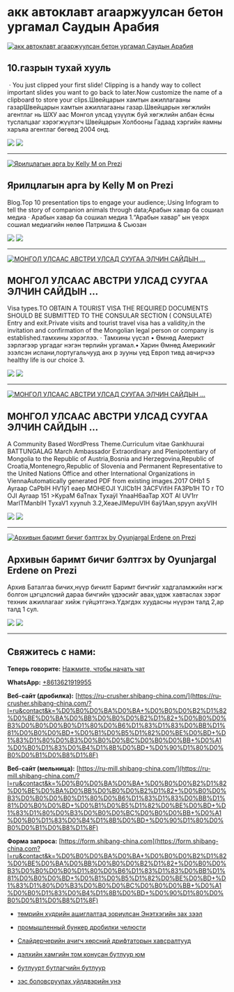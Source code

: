 # акк автоклавт агааржуулсан бетон ургамал Саудын Арабия

<a href="https://swt.shibang-china.com/?l=ru&img&k=%D0%B0%D0%BA%D0%BA+%D0%B0%D0%B2%D1%82%D0%BE%D0%BA%D0%BB%D0%B0%D0%B2%D1%82+%D0%B0%D0%B3%D0%B0%D0%B0%D1%80%D0%B6%D1%83%D1%83%D0%BB%D1%81%D0%B0%D0%BD+%D0%B1%D0%B5%D1%82%D0%BE%D0%BD+%D1%83%D1%80%D0%B3%D0%B0%D0%BC%D0%B0%D0%BB+%D0%A1%D0%B0%D1%83%D0%B4%D1%8B%D0%BD+%D0%90%D1%80%D0%B0%D0%B1%D0%B8%D1%8F" target="_blank">![акк автоклавт агааржуулсан бетон ургамал Саудын Арабия](http://static.shibang-china.com/all-800x300/512.jpg)</a>

## 10.газрын тухай хууль
&nbsp;&#0183;&#32;You just clipped your first slide! Clipping is a handy way to collect important slides you want to go back to later.Now customize the name of a clipboard to store your clips.Швейцарын хамтын ажиллагааны газарШвейцарын хамтын ажиллагааны газар.Швейцарын хөгжлийн агентлаг нь ШХУ аас Монгол улсад үзүүлж буй хөгжлийн албан ёсны туслалцааг хэрэгжүүлэгч Швейцарын Холбооны Гадаад хэргийн яамны харъяа агентлаг бөгөөд 2004 онд.


<a href="https://whatsapp.shibangsoft.com/WhatsApp.php" target="_blank" title="WhatsApp">![](http://static.shibang-china.com/icon/whatsapp.png)</a> <a href="https://swt.shibang-china.com/?l=ru&icon&k=%D0%B0%D0%BA%D0%BA+%D0%B0%D0%B2%D1%82%D0%BE%D0%BA%D0%BB%D0%B0%D0%B2%D1%82+%D0%B0%D0%B3%D0%B0%D0%B0%D1%80%D0%B6%D1%83%D1%83%D0%BB%D1%81%D0%B0%D0%BD+%D0%B1%D0%B5%D1%82%D0%BE%D0%BD+%D1%83%D1%80%D0%B3%D0%B0%D0%BC%D0%B0%D0%BB+%D0%A1%D0%B0%D1%83%D0%B4%D1%8B%D0%BD+%D0%90%D1%80%D0%B0%D0%B1%D0%B8%D1%8F" target="_blank">![](http://static.shibang-china.com/icon/chat-ru.png)</a>

---

<a href="https://swt.shibang-china.com/?l=ru&img&k=%D0%B0%D0%BA%D0%BA+%D0%B0%D0%B2%D1%82%D0%BE%D0%BA%D0%BB%D0%B0%D0%B2%D1%82+%D0%B0%D0%B3%D0%B0%D0%B0%D1%80%D0%B6%D1%83%D1%83%D0%BB%D1%81%D0%B0%D0%BD+%D0%B1%D0%B5%D1%82%D0%BE%D0%BD+%D1%83%D1%80%D0%B3%D0%B0%D0%BC%D0%B0%D0%BB+%D0%A1%D0%B0%D1%83%D0%B4%D1%8B%D0%BD+%D0%90%D1%80%D0%B0%D0%B1%D0%B8%D1%8F" target="_blank">![Ярилцлагын арга by Kelly M on Prezi](http://static.shibang-china.com/all-800x300/153.jpg)</a>

## Ярилцлагын арга by Kelly M on Prezi
Blog.Top 10 presentation tips to engage your audience;.Using Infogram to tell the story of companion animals through data;Арабын хавар ба сошиал медиа&nbsp;&#0183;&#32;Арабын хавар ба сошиал медиа 1.“Арабын хавар” ын үеэрх сошиал медиагийн нөлөө Патришиа &amp; Сьюзан


<a href="https://whatsapp.shibangsoft.com/WhatsApp.php" target="_blank" title="WhatsApp">![](http://static.shibang-china.com/icon/whatsapp.png)</a> <a href="https://swt.shibang-china.com/?l=ru&icon&k=%D0%B0%D0%BA%D0%BA+%D0%B0%D0%B2%D1%82%D0%BE%D0%BA%D0%BB%D0%B0%D0%B2%D1%82+%D0%B0%D0%B3%D0%B0%D0%B0%D1%80%D0%B6%D1%83%D1%83%D0%BB%D1%81%D0%B0%D0%BD+%D0%B1%D0%B5%D1%82%D0%BE%D0%BD+%D1%83%D1%80%D0%B3%D0%B0%D0%BC%D0%B0%D0%BB+%D0%A1%D0%B0%D1%83%D0%B4%D1%8B%D0%BD+%D0%90%D1%80%D0%B0%D0%B1%D0%B8%D1%8F" target="_blank">![](http://static.shibang-china.com/icon/chat-ru.png)</a>

---

<a href="https://swt.shibang-china.com/?l=ru&img&k=%D0%B0%D0%BA%D0%BA+%D0%B0%D0%B2%D1%82%D0%BE%D0%BA%D0%BB%D0%B0%D0%B2%D1%82+%D0%B0%D0%B3%D0%B0%D0%B0%D1%80%D0%B6%D1%83%D1%83%D0%BB%D1%81%D0%B0%D0%BD+%D0%B1%D0%B5%D1%82%D0%BE%D0%BD+%D1%83%D1%80%D0%B3%D0%B0%D0%BC%D0%B0%D0%BB+%D0%A1%D0%B0%D1%83%D0%B4%D1%8B%D0%BD+%D0%90%D1%80%D0%B0%D0%B1%D0%B8%D1%8F" target="_blank">![МОНГОЛ УЛСААС АВСТРИ УЛСАД СУУГАА ЭЛЧИН САЙДЫН …](http://static.shibang-china.com/all-800x300/219.jpg)</a>

## МОНГОЛ УЛСААС АВСТРИ УЛСАД СУУГАА ЭЛЧИН САЙДЫН …
Visa types.TO OBTAIN A TOURIST VISA THE REQUIRED DOCUMENTS SHOULD BE SUBMITTED TO THE CONSULAR SECTION ( CONSULATE) Entry and exit.Private visits and tourist travel visa has a validity,in the invitation and confirmation of the Mongolian legal person or company is established.тамхины хэрэглээ.&nbsp;&#0183;&#32;Тамхины үүсэл • Өмнөд Америкт зэрлэгээр ургадаг нэгэн төрлийн ургамал.• Харин Өмнөд Америкийг эзэлсэн испани,португальчууд анх р зууны үед Европ тивд авчирчээ healthy life is our choice 3.


<a href="https://whatsapp.shibangsoft.com/WhatsApp.php" target="_blank" title="WhatsApp">![](http://static.shibang-china.com/icon/whatsapp.png)</a> <a href="https://swt.shibang-china.com/?l=ru&icon&k=%D0%B0%D0%BA%D0%BA+%D0%B0%D0%B2%D1%82%D0%BE%D0%BA%D0%BB%D0%B0%D0%B2%D1%82+%D0%B0%D0%B3%D0%B0%D0%B0%D1%80%D0%B6%D1%83%D1%83%D0%BB%D1%81%D0%B0%D0%BD+%D0%B1%D0%B5%D1%82%D0%BE%D0%BD+%D1%83%D1%80%D0%B3%D0%B0%D0%BC%D0%B0%D0%BB+%D0%A1%D0%B0%D1%83%D0%B4%D1%8B%D0%BD+%D0%90%D1%80%D0%B0%D0%B1%D0%B8%D1%8F" target="_blank">![](http://static.shibang-china.com/icon/chat-ru.png)</a>

---

<a href="https://swt.shibang-china.com/?l=ru&img&k=%D0%B0%D0%BA%D0%BA+%D0%B0%D0%B2%D1%82%D0%BE%D0%BA%D0%BB%D0%B0%D0%B2%D1%82+%D0%B0%D0%B3%D0%B0%D0%B0%D1%80%D0%B6%D1%83%D1%83%D0%BB%D1%81%D0%B0%D0%BD+%D0%B1%D0%B5%D1%82%D0%BE%D0%BD+%D1%83%D1%80%D0%B3%D0%B0%D0%BC%D0%B0%D0%BB+%D0%A1%D0%B0%D1%83%D0%B4%D1%8B%D0%BD+%D0%90%D1%80%D0%B0%D0%B1%D0%B8%D1%8F" target="_blank">![МОНГОЛ УЛСААС АВСТРИ УЛСАД СУУГАА ЭЛЧИН САЙДЫН …](http://static.shibang-china.com/all-800x300/1222.jpg)</a>

## МОНГОЛ УЛСААС АВСТРИ УЛСАД СУУГАА ЭЛЧИН САЙДЫН …
A Community Based WordPress Theme.Curriculum vitae Gankhuurai BATTUNGALAG March Ambassador Extraordinary and Plenipotentiary of Mongolia to the Republic of Austria,Bosnia and Herzegovina,Republic of Croatia,Montenegro,Republic of Slovenia and Permanent Representative to the United Nations Office and other International Organizations in ViennaAutomatically generated PDF from existing images.2017 OHb1 5 Ayraap CaPblH HV1&#255;1 eaep MOHEOJI YJICb1H 3ACFVifiH FA3Pb1H TO r TO OJI Ayraap 151 &gt;KypaM 6aTnax Tyxa&#255;l YnaaH6aaTap XOT Al UV1rr MarlTManblH TyxaV1 xyynuh 3.2,XeaeJIMepuVIH 6a&#255;1Aan,spyyn axyVIH


<a href="https://whatsapp.shibangsoft.com/WhatsApp.php" target="_blank" title="WhatsApp">![](http://static.shibang-china.com/icon/whatsapp.png)</a> <a href="https://swt.shibang-china.com/?l=ru&icon&k=%D0%B0%D0%BA%D0%BA+%D0%B0%D0%B2%D1%82%D0%BE%D0%BA%D0%BB%D0%B0%D0%B2%D1%82+%D0%B0%D0%B3%D0%B0%D0%B0%D1%80%D0%B6%D1%83%D1%83%D0%BB%D1%81%D0%B0%D0%BD+%D0%B1%D0%B5%D1%82%D0%BE%D0%BD+%D1%83%D1%80%D0%B3%D0%B0%D0%BC%D0%B0%D0%BB+%D0%A1%D0%B0%D1%83%D0%B4%D1%8B%D0%BD+%D0%90%D1%80%D0%B0%D0%B1%D0%B8%D1%8F" target="_blank">![](http://static.shibang-china.com/icon/chat-ru.png)</a>

---

<a href="https://swt.shibang-china.com/?l=ru&img&k=%D0%B0%D0%BA%D0%BA+%D0%B0%D0%B2%D1%82%D0%BE%D0%BA%D0%BB%D0%B0%D0%B2%D1%82+%D0%B0%D0%B3%D0%B0%D0%B0%D1%80%D0%B6%D1%83%D1%83%D0%BB%D1%81%D0%B0%D0%BD+%D0%B1%D0%B5%D1%82%D0%BE%D0%BD+%D1%83%D1%80%D0%B3%D0%B0%D0%BC%D0%B0%D0%BB+%D0%A1%D0%B0%D1%83%D0%B4%D1%8B%D0%BD+%D0%90%D1%80%D0%B0%D0%B1%D0%B8%D1%8F" target="_blank">![Архивын баримт бичиг бэлтгэх by Oyunjargal Erdene on Prezi](http://static.shibang-china.com/all-800x300/1299.jpg)</a>

## Архивын баримт бичиг бэлтгэх by Oyunjargal Erdene on Prezi
Архив Баталгаа бичих,нүүр бичилт Баримт бичгийг хадгаламжийн нэгж болгон цэгцэлсний дараа бичгийн үдээсийг авах,үдэж хавтаслах зэрэг техник ажиллагааг хийж гүйцэтгэнэ.Үдэгдэх хуудасны нүүрэн талд 2,ар талд 1 сул.

<a href="https://whatsapp.shibangsoft.com/WhatsApp.php" target="_blank" title="WhatsApp">![](http://static.shibang-china.com/icon/whatsapp.png)</a> <a href="https://swt.shibang-china.com/?l=ru&icon&k=%D0%B0%D0%BA%D0%BA+%D0%B0%D0%B2%D1%82%D0%BE%D0%BA%D0%BB%D0%B0%D0%B2%D1%82+%D0%B0%D0%B3%D0%B0%D0%B0%D1%80%D0%B6%D1%83%D1%83%D0%BB%D1%81%D0%B0%D0%BD+%D0%B1%D0%B5%D1%82%D0%BE%D0%BD+%D1%83%D1%80%D0%B3%D0%B0%D0%BC%D0%B0%D0%BB+%D0%A1%D0%B0%D1%83%D0%B4%D1%8B%D0%BD+%D0%90%D1%80%D0%B0%D0%B1%D0%B8%D1%8F" target="_blank">![](http://static.shibang-china.com/icon/chat-ru.png)</a>

---
## Свяжитесь с нами:

**Теперь говорите:** [Нажмите, чтобы начать чат](https://swt.shibang-china.com?l=ru&contact&k=%D0%B0%D0%BA%D0%BA+%D0%B0%D0%B2%D1%82%D0%BE%D0%BA%D0%BB%D0%B0%D0%B2%D1%82+%D0%B0%D0%B3%D0%B0%D0%B0%D1%80%D0%B6%D1%83%D1%83%D0%BB%D1%81%D0%B0%D0%BD+%D0%B1%D0%B5%D1%82%D0%BE%D0%BD+%D1%83%D1%80%D0%B3%D0%B0%D0%BC%D0%B0%D0%BB+%D0%A1%D0%B0%D1%83%D0%B4%D1%8B%D0%BD+%D0%90%D1%80%D0%B0%D0%B1%D0%B8%D1%8F)

**WhatsApp:**  [+8613621919955](https://whatsapp.shibangsoft.com/WhatsApp.php)

**Веб-сайт (дробилка):** [https://ru-crusher.shibang-china.com/](https://ru-crusher.shibang-china.com/?l=ru&contact&k=%D0%B0%D0%BA%D0%BA+%D0%B0%D0%B2%D1%82%D0%BE%D0%BA%D0%BB%D0%B0%D0%B2%D1%82+%D0%B0%D0%B3%D0%B0%D0%B0%D1%80%D0%B6%D1%83%D1%83%D0%BB%D1%81%D0%B0%D0%BD+%D0%B1%D0%B5%D1%82%D0%BE%D0%BD+%D1%83%D1%80%D0%B3%D0%B0%D0%BC%D0%B0%D0%BB+%D0%A1%D0%B0%D1%83%D0%B4%D1%8B%D0%BD+%D0%90%D1%80%D0%B0%D0%B1%D0%B8%D1%8F)

**Веб-сайт (мельница):** [https://ru-mill.shibang-china.com/](https://ru-mill.shibang-china.com/?l=ru&contact&k=%D0%B0%D0%BA%D0%BA+%D0%B0%D0%B2%D1%82%D0%BE%D0%BA%D0%BB%D0%B0%D0%B2%D1%82+%D0%B0%D0%B3%D0%B0%D0%B0%D1%80%D0%B6%D1%83%D1%83%D0%BB%D1%81%D0%B0%D0%BD+%D0%B1%D0%B5%D1%82%D0%BE%D0%BD+%D1%83%D1%80%D0%B3%D0%B0%D0%BC%D0%B0%D0%BB+%D0%A1%D0%B0%D1%83%D0%B4%D1%8B%D0%BD+%D0%90%D1%80%D0%B0%D0%B1%D0%B8%D1%8F)

**Форма запроса:** [https://form.shibang-china.com](https://form.shibang-china.com?l=ru&contact&k=%D0%B0%D0%BA%D0%BA+%D0%B0%D0%B2%D1%82%D0%BE%D0%BA%D0%BB%D0%B0%D0%B2%D1%82+%D0%B0%D0%B3%D0%B0%D0%B0%D1%80%D0%B6%D1%83%D1%83%D0%BB%D1%81%D0%B0%D0%BD+%D0%B1%D0%B5%D1%82%D0%BE%D0%BD+%D1%83%D1%80%D0%B3%D0%B0%D0%BC%D0%B0%D0%BB+%D0%A1%D0%B0%D1%83%D0%B4%D1%8B%D0%BD+%D0%90%D1%80%D0%B0%D0%B1%D0%B8%D1%8F)

* [төмрийн хүдрийн ашиглалтад зориулсан Энэтхэгийн зах зээл](../128/%D1%82%D3%A9%D0%BC%D1%80%D0%B8%D0%B9%D0%BD%20%D1%85%D2%AF%D0%B4%D1%80%D0%B8%D0%B9%D0%BD%20%D0%B0%D1%88%D0%B8%D0%B3%D0%BB%D0%B0%D0%BB%D1%82%D0%B0%D0%B4%20%D0%B7%D0%BE%D1%80%D0%B8%D1%83%D0%BB%D1%81%D0%B0%D0%BD%20%D0%AD%D0%BD%D1%8D%D1%82%D1%85%D1%8D%D0%B3%D0%B8%D0%B9%D0%BD%20%D0%B7%D0%B0%D1%85%20%D0%B7%D1%8D%D1%8D%D0%BB.md)

* [промышленный бункер дробилки челюсти](../130/%D0%BF%D1%80%D0%BE%D0%BC%D1%8B%D1%88%D0%BB%D0%B5%D0%BD%D0%BD%D1%8B%D0%B9%20%D0%B1%D1%83%D0%BD%D0%BA%D0%B5%D1%80%20%D0%B4%D1%80%D0%BE%D0%B1%D0%B8%D0%BB%D0%BA%D0%B8%20%D1%87%D0%B5%D0%BB%D1%8E%D1%81%D1%82%D0%B8.md)

* [Слайдерчерийн ачигч хөрсний дрифтаторын хавсралтууд](../129/%D0%A1%D0%BB%D0%B0%D0%B9%D0%B4%D0%B5%D1%80%D1%87%D0%B5%D1%80%D0%B8%D0%B9%D0%BD%20%D0%B0%D1%87%D0%B8%D0%B3%D1%87%20%D1%85%D3%A9%D1%80%D1%81%D0%BD%D0%B8%D0%B9%20%D0%B4%D1%80%D0%B8%D1%84%D1%82%D0%B0%D1%82%D0%BE%D1%80%D1%8B%D0%BD%20%D1%85%D0%B0%D0%B2%D1%81%D1%80%D0%B0%D0%BB%D1%82%D1%83%D1%83%D0%B4.md)

* [дэлхийн хамгийн том конусан бутлуур юм](../126/%D0%B4%D1%8D%D0%BB%D1%85%D0%B8%D0%B9%D0%BD%20%D1%85%D0%B0%D0%BC%D0%B3%D0%B8%D0%B9%D0%BD%20%D1%82%D0%BE%D0%BC%20%D0%BA%D0%BE%D0%BD%D1%83%D1%81%D0%B0%D0%BD%20%D0%B1%D1%83%D1%82%D0%BB%D1%83%D1%83%D1%80%20%D1%8E%D0%BC.md)

* [бутлуурт бутлагчийн бутлуур](../127/%D0%B1%D1%83%D1%82%D0%BB%D1%83%D1%83%D1%80%D1%82%20%D0%B1%D1%83%D1%82%D0%BB%D0%B0%D0%B3%D1%87%D0%B8%D0%B9%D0%BD%20%D0%B1%D1%83%D1%82%D0%BB%D1%83%D1%83%D1%80.md)

* [зэс боловсруулах үйлдвэрийн үнэ](../127/%D0%B7%D1%8D%D1%81%20%D0%B1%D0%BE%D0%BB%D0%BE%D0%B2%D1%81%D1%80%D1%83%D1%83%D0%BB%D0%B0%D1%85%20%D2%AF%D0%B9%D0%BB%D0%B4%D0%B2%D1%8D%D1%80%D0%B8%D0%B9%D0%BD%20%D2%AF%D0%BD%D1%8D.md)